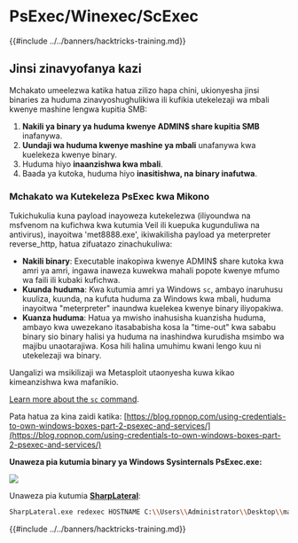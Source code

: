 # PsExec/Winexec/ScExec

{{#include ../../banners/hacktricks-training.md}}

## Jinsi zinavyofanya kazi

Mchakato umeelezwa katika hatua zilizo hapa chini, ukionyesha jinsi binaries za huduma zinavyoshughulikiwa ili kufikia utekelezaji wa mbali kwenye mashine lengwa kupitia SMB:

1. **Nakili ya binary ya huduma kwenye ADMIN$ share kupitia SMB** inafanywa.
2. **Uundaji wa huduma kwenye mashine ya mbali** unafanywa kwa kuelekeza kwenye binary.
3. Huduma hiyo **inaanzishwa kwa mbali**.
4. Baada ya kutoka, huduma hiyo **inasitishwa, na binary inafutwa**.

### **Mchakato wa Kutekeleza PsExec kwa Mikono**

Tukichukulia kuna payload inayoweza kutekelezwa (iliyoundwa na msfvenom na kufichwa kwa kutumia Veil ili kuepuka kugunduliwa na antivirus), inayoitwa 'met8888.exe', ikiwakilisha payload ya meterpreter reverse_http, hatua zifuatazo zinachukuliwa:

- **Nakili binary**: Executable inakopiwa kwenye ADMIN$ share kutoka kwa amri ya amri, ingawa inaweza kuwekwa mahali popote kwenye mfumo wa faili ili kubaki kufichwa.
- **Kuunda huduma**: Kwa kutumia amri ya Windows `sc`, ambayo inaruhusu kuuliza, kuunda, na kufuta huduma za Windows kwa mbali, huduma inayoitwa "meterpreter" inaundwa kuelekea kwenye binary iliyopakiwa.
- **Kuanza huduma**: Hatua ya mwisho inahusisha kuanzisha huduma, ambayo kwa uwezekano itasababisha kosa la "time-out" kwa sababu binary sio binary halisi ya huduma na inashindwa kurudisha msimbo wa majibu unaotarajiwa. Kosa hili halina umuhimu kwani lengo kuu ni utekelezaji wa binary.

Uangalizi wa msikilizaji wa Metasploit utaonyesha kuwa kikao kimeanzishwa kwa mafanikio.

[Learn more about the `sc` command](https://technet.microsoft.com/en-us/library/bb490995.aspx).

Pata hatua za kina zaidi katika: [https://blog.ropnop.com/using-credentials-to-own-windows-boxes-part-2-psexec-and-services/](https://blog.ropnop.com/using-credentials-to-own-windows-boxes-part-2-psexec-and-services/)

**Unaweza pia kutumia binary ya Windows Sysinternals PsExec.exe:**

![](<../../images/image (928).png>)

Unaweza pia kutumia [**SharpLateral**](https://github.com/mertdas/SharpLateral):
```bash
SharpLateral.exe redexec HOSTNAME C:\\Users\\Administrator\\Desktop\\malware.exe.exe malware.exe ServiceName
```
{{#include ../../banners/hacktricks-training.md}}
